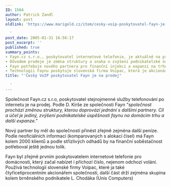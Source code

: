```yaml
---
ID: 1504
author: Patrick Zandl
layout: post
oldlink: 'https://www.marigold.cz/item/cesky-voip-poskytovatel-fayn-je-na-prodej

  '
post_date: 2005-01-31 16:56:17
post_excerpt: ''
published: true
summary_points:
- Fayn.cz s.r.o., poskytovatel internetové telefonie, je aktuálně na prodej.
- Důvodem prodeje je změna struktury a snaha o zvýšení podnikatelské úspěšnosti.
- Fayn potřebuje nového partnera pro finanční injekci a expanzi na trhu.
- Technologii Faynu poskytuje slovenská firma Voipac, která je akcionářem.
title: "'Český VoIP poskytovatel Fayn je na prodej"

  '
---
```


<p>Společnost Fayn.cz s.r.o, poskytovatel
stejnojmenné služby telefonování po internetu je na prodej. Podle D.
Kirše ze společnosti Fayn <i>"společnost prochází změnou struktury,
kterou doprovází jednání s dalšími partnery. Cíl a účel je jediný,
zvýšení podnikatelské úspěšnosti faynu na domácím trhu a další expanze."</i></p>

<p>Nový
partner by měl do společnosti přinést zřejmě zejména další peníze.
Podle neoficiálních informací (komparovaných s alokací čísel) má Fayn
kolem 2000 klientů a podle střízlivých odhadů by na finanční
soběstačnost potřeboval ještě jednou tolik. </p>

<p>Fayn byl zřejmě
prvním poskytovatelem internetové telefonie pro domácnosti, který začal
nabízet i příchozí číslo, nejenom odchozí volání. Používá technologii
slovenské firmy Voipac, které ja také čtyřicetiprocentním akcionářem
společnosti, další část drží zejména skupina kolem brněnského
podnikatele L. Chodáka (Unis Computers)</p>